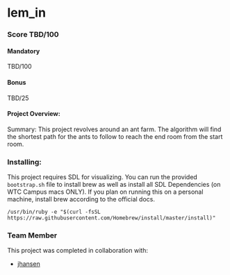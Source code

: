 # lem_in

### Score TBD/100
#### Mandatory
TBD/100

#### Bonus
TBD/25

#### Project Overview:
Summary: This project revolves around an ant farm. The algorithm will find the shortest path for the ants to follow to reach the end room from the start room.

### Installing:
This project requires SDL for visualizing. You can run the provided `bootstrap.sh` file to install brew as well as install all SDL Dependencies (on WTC Campus macs ONLY).
If you plan on running this on a personal machine, install brew according to the official docs.

`/usr/bin/ruby -e "$(curl -fsSL https://raw.githubusercontent.com/Homebrew/install/master/install)"`

### Team Member
This project was completed in collaboration with:
- [jhansen](https://github.com/jadonhansen)
